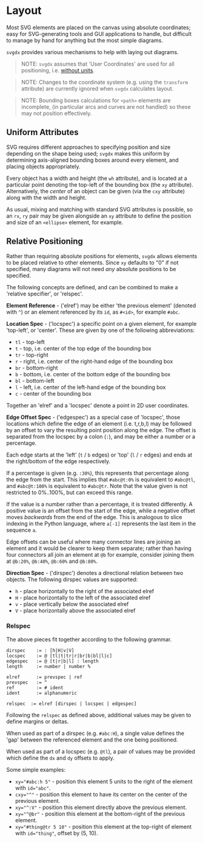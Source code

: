 # Layout

Most SVG elements are placed on the canvas using absolute coordinates; easy
for SVG-generating tools and GUI applications to handle, but difficult to
manage by hand for anything but the most simple diagrams.

`svgdx` provides various mechanisms to help with laying out diagrams.

> NOTE: `svgdx` assumes that 'User Coordinates' are used for all positioning,
> i.e. [without units](https://www.w3.org/TR/SVG11/coords.html#Units).

> NOTE: Changes to the coordinate system (e.g. using the `transform` attribute)
> are currently ignored when `svgdx` calculates layout.

> NOTE: Bounding boxes calculations for `<path>` elements are incomplete,
> (in particular arcs and curves are not handled) so these may not position
> effectively.

## Uniform Attributes

SVG requires different approaches to specifying position and size depending
on the shape being used; `svgdx` makes this uniform by determining axis-aligned
bounding boxes around every element, and placing objects appropriately.

Every object has a width and height (the `wh` attribute), and is located at a
particular point denoting the top-left of the bounding box (the `xy` attribute).
Alternatively, the *center* of an object can be given (via the `cxy` attribute)
along with the width and height.

As usual, mixing and matching with standard SVG attributes is possible, so
an `rx`, `ry` pair may be given alongside an `xy` attribute to define the
position and size of an `<ellipse>` element, for example.

## Relative Positioning

Rather than requiring absolute positions for elements, `svgdx` allows elements
to be placed relative to other elements. Since `xy` defaults to "0" if not
specified, many diagrams will not need _any_ absolute positions to be specified.

The following concepts are defined, and can be combined to make a 'relative
specifier', or 'relspec'.

**Element Reference** - ('elref') may be either 'the previous element' (denoted with
`^`) or an element referenced by its `id`, as `#<id>`, for example `#abc`.

**Location Spec** - ('locspec') a specific point on a given element,
for example 'top-left', or 'center'. These are given by one of the
following abbreviations:

* `tl` - top-left
* `t` - top, i.e. center of the top edge of the bounding box
* `tr` - top-right
* `r` - right, i.e. center of the right-hand edge of the bounding box
* `br` - bottom-right
* `b` - bottom, i.e. center of the bottom edge of the bounding box
* `bl` - bottom-left
* `l` - left, i.e. center of the left-hand edge of the bounding box
* `c` - center of the bounding box

Together an 'elref' and a 'locspec' denote a point in 2D user coordinates.

**Edge Offset Spec** - ('edgespec') as a special case of 'locspec', those locations
which define the edge of an element (i.e. t,r,b,l) may be followed by an offset to
vary the resulting point position along the edge. The offset is separated from the
locspec by a colon (`:`), and may be either a number or a percentage.

Each edge starts at the 'left' (`t` / `b` edges) or 'top' (`l` / `r` edges) and
ends at the right/bottom of the edge respectively.

If a percentage is given (e.g. `:30%`), this represents that percentage along the
edge from the start. This implies that `#abc@t:0%` is equivalent to `#abc@tl`, and
`#abc@t:100%` is equivalent to `#abc@tr`. Note that the value given is not restricted
to 0%..100%, but can exceed this range.

If the value is a number rather than a percentage, it is treated differently. A
positive value is an offset from the start of the edge, while a negative offset
moves *backwards* from the end of the edge. This is analogous to slice indexing in
the Python language, where `a[-1]` represents the last item in the sequence `a`.

Edge offsets can be useful where many connector lines are joining an element and
it would be clearer to keep them separate; rather than having four connectors all
join an element at `@b` for example, consider joining them at `@b:20%`, `@b:40%`,
`@b:60%` and `@b:80%`.

**Direction Spec** - ('dirspec') denotes a directional relation between
two objects. The following dirspec values are supported:

* `h` - place horizontally to the right of the associated elref
* `H` - place horizontally to the left of the associated elref
* `v` - place vertically below the associated elref
* `V` - place horizontally above the associated elref

### Relspec

The above pieces fit together according to the following grammar.

```
dirspec    := : [h|H|v|V]
locspec    := @ [tl|t|tr|r|br|b|bl|l|c]
edgespec   := @ [t|r|b|l] : length
length     := number | number %

elref      := prevspec | ref
prevspec   := ^
ref        := # ident
ident      := alphanumeric

relspec  := elref [dirspec | locspec | edgespec]
```

Following the `relspec` as defined above, additional values may be given to define
margins or deltas.

When used as part of a dirspec (e.g. `#abc:H`), a single value defines the 'gap'
between the referenced element and the one being positioned.

When used as part of a locspec (e.g. `@tl`), a pair of values may be provided which
define the `dx` and `dy` offsets to apply.

Some simple examples:

* `xy="#abc:h 5"` - position this element 5 units to the right of the element
  with `id="abc"`.
* `cxy="^"` - position this element to have its center on the center of the
  previous element.
* `xy="^:V"` - position this element directly above the previous element.
* `xy="^@br"` - position this element at the bottom-right of the
  previous element.
* `xy="#thing@tr 5 10"` - position this element at the top-right of
  element with `id="thing"`, offset by (5, 10).
